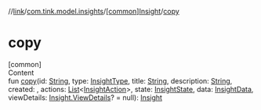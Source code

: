 //[link](../../index.md)/[com.tink.model.insights](../index.md)/[[common]Insight](index.md)/[copy](copy.md)



# copy  
[common]  
Content  
fun [copy](copy.md)(id: [String](https://kotlinlang.org/api/latest/jvm/stdlib/kotlin/-string/index.html), type: [InsightType](../[common]-insight-type/index.md), title: [String](https://kotlinlang.org/api/latest/jvm/stdlib/kotlin/-string/index.html), description: [String](https://kotlinlang.org/api/latest/jvm/stdlib/kotlin/-string/index.html), created: <ERROR CLASS>, actions: [List](https://kotlinlang.org/api/latest/jvm/stdlib/kotlin.collections/-list/index.html)<[InsightAction](../[common]-insight-action/index.md)>, state: [InsightState](../[common]-insight-state/index.md), data: [InsightData](../[common]-insight-data/index.md), viewDetails: [Insight.ViewDetails](-view-details/index.md)? = null): [Insight](index.md)  



